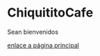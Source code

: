 # ChiquititoCafe
Sean bienvenidos 
<html>
<a href="Pagina principal.html" target="blank"> enlace a página principal </a>

</html>
